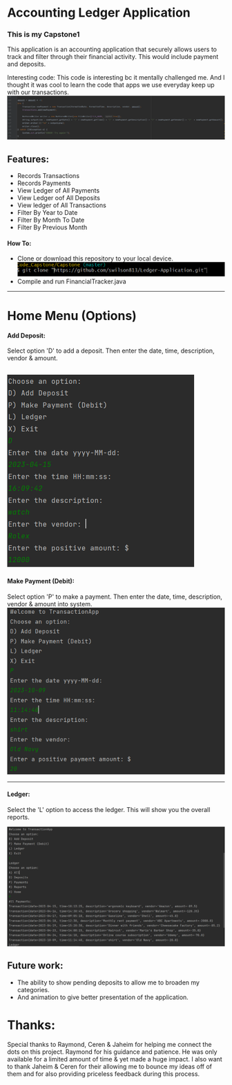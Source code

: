 # Accounting Ledger Application

### This is my Capstone1

This application is an accounting application that securely allows users to track and filter 
through their financial activity. This would include payment and deposits.

Interesting code:
This code is interesting bc it mentally challenged me. And I thought it was cool to learn the code that apps we use everyday keep up with our transactions.
![Here](InterestingCode.PNG)


## Features:
- Records Transactions
- Records Payments
- View Ledger of All Payments
- View Ledger oof All Deposits
- View ledger of All Transactions
- Filter By Year to Date
- Filter By Month To Date
- Filter By Previous Month

#### How To:

- Clone or download this repository to your local device.
![Here](Capture.PNG)
- Compile and run FinancialTracker.java

-----------------------------------

# Home Menu (Options)
#### Add Deposit:
Select option 'D' to add a deposit. Then enter the date, time, description, vendor & amount.

![Here](Deposit.PNG)
----------------------------------

#### Make Payment (Debit):
Select option 'P' to make a payment. Then enter the date, time, description, vendor & amount into system.
![Payment.PNG](Payment.PNG)

---------------------------------
#### Ledger:
Select the 'L' option to access the ledger. This will show you the overall reports.

![Ledger](Ledger.PNG)


## Future work: 
- The ability to show pending deposits to allow me to broaden my categories.
- And animation to give better presentation of the application.


# Thanks: 
Special thanks to Raymond, Ceren & Jaheim for helping me connect the dots on this project.
Raymond for his guidance and patience. He was only available for a limited amount of time & yet
made a huge impact. I also want to thank Jaheim & Ceren for their allowing me to bounce my ideas off of them
and for also providing priceless feedback during this process.



